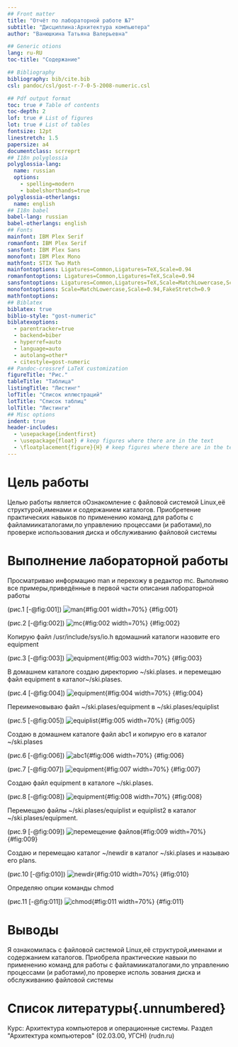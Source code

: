 ```yaml
---
## Front matter
title: "Отчёт по лабораторной работе №7"
subtitle: "Дисциплина:Архитектура компьютера"
author: "Ванюшкина Татьяна Валерьевна"

## Generic otions
lang: ru-RU
toc-title: "Содержание"

## Bibliography
bibliography: bib/cite.bib
csl: pandoc/csl/gost-r-7-0-5-2008-numeric.csl

## Pdf output format
toc: true # Table of contents
toc-depth: 2
lof: true # List of figures
lot: true # List of tables
fontsize: 12pt
linestretch: 1.5
papersize: a4
documentclass: scrreprt
## I18n polyglossia
polyglossia-lang:
  name: russian
  options:
	- spelling=modern
	- babelshorthands=true
polyglossia-otherlangs:
  name: english
## I18n babel
babel-lang: russian
babel-otherlangs: english
## Fonts
mainfont: IBM Plex Serif
romanfont: IBM Plex Serif
sansfont: IBM Plex Sans
monofont: IBM Plex Mono
mathfont: STIX Two Math
mainfontoptions: Ligatures=Common,Ligatures=TeX,Scale=0.94
romanfontoptions: Ligatures=Common,Ligatures=TeX,Scale=0.94
sansfontoptions: Ligatures=Common,Ligatures=TeX,Scale=MatchLowercase,Scale=0.94
monofontoptions: Scale=MatchLowercase,Scale=0.94,FakeStretch=0.9
mathfontoptions:
## Biblatex
biblatex: true
biblio-style: "gost-numeric"
biblatexoptions:
  - parentracker=true
  - backend=biber
  - hyperref=auto
  - language=auto
  - autolang=other*
  - citestyle=gost-numeric
## Pandoc-crossref LaTeX customization
figureTitle: "Рис."
tableTitle: "Таблица"
listingTitle: "Листинг"
lofTitle: "Список иллюстраций"
lotTitle: "Список таблиц"
lolTitle: "Листинги"
## Misc options
indent: true
header-includes:
  - \usepackage{indentfirst}
  - \usepackage{float} # keep figures where there are in the text
  - \floatplacement{figure}{H} # keep figures where there are in the text
---
```


# Цель работы

Целью работы является оОзнакомление с файловой системой Linux,её структурой,именами и содержанием каталогов. Приобретение практических навыков по применению команд для работы с файламиикаталогами,по управлению процессами (и работами),по проверке использования диска и обслуживанию файловой системы

# Выполнение лабораторной работы 

Просматриваю информацию man и перехожу в редактор mc.  Выполняю все примеры,приведённые в первой части описания лабораторной работы

(рис.1 [-@fig:001])
![man](image/1){#fig:001 width=70%}
{#fig:001}

(рис.2 [-@fig:002])
![mc](image/2){#fig:002 width=70%}
{#fig:002}

Копирую файл /usr/include/sys/io.h вдомашний каталоги назовите его equipment

(рис.3 [-@fig:003])
![equipment](image/3){#fig:003 width=70%}
{#fig:003}

В домашнем каталоге создаю директорию ~/ski.plases. и перемещаю файл equipment в каталог~/ski.plases.

(рис.4 [-@fig:004])
![equipment](image/4){#fig:004 width=70%}
{#fig:004}

Переименовываю файл ~/ski.plases/equipment в ~/ski.plases/equiplist

(рис.5 [-@fig:005])
![equiplist](image/5){#fig:005 width=70%}
{#fig:005}

 Создаю в домашнем каталоге файл abc1 и копирую  его в каталог ~/ski.plases

(рис.6 [-@fig:006])
![abc1](image/6){#fig:006 width=70%}
{#fig:006}

(рис.7 [-@fig:007])
![equipment](image/7){#fig:007 width=70%}
{#fig:007}

Создаю файл equipment в каталоге ~/ski.plases.

(рис.8 [-@fig:008])
![equipment](image/8){#fig:008 width=70%}
{#fig:008}

Перемещаю файлы ~/ski.plases/equiplist и equiplist2 в каталог ~/ski.plases/equipment.

(рис.9 [-@fig:009])
![перемещение файлов](image/9){#fig:009 width=70%}
{#fig:009}

Создаю и перемещаю каталог ~/newdir в каталог ~/ski.plases и называю его plans.

(рис.10 [-@fig:010])
![newdir](image/10){#fig:010 width=70%}
{#fig:010}

Определяю опции команды chmod

(рис.11 [-@fig:011])
![chmod](image/11){#fig:011 width=70%}
{#fig:011}

# Выводы

Я ознакомилась  с файловой системой Linux,её структурой,именами и содержанием каталогов. Приобрела практические навыки по применению команд для работы с файламиикаталогами,по управлению процессами (и работами),по проверке исполь
зования диска и обслуживанию файловой системы

# Список литературы{.unnumbered}

Курс: Архитектура компьютеров и операционные системы. Раздел "Архитектура компьютеров" (02.03.00, УГСН) (rudn.ru) 
